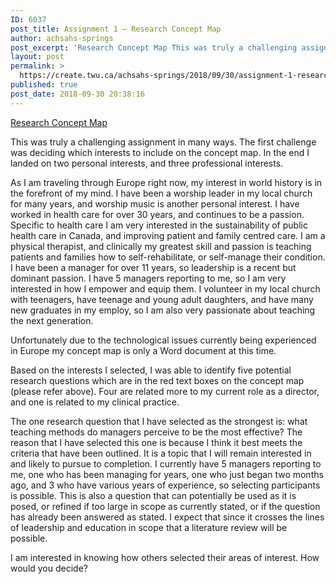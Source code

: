 ```yaml
---
ID: 6037
post_title: Assignment 1 – Research Concept Map
author: achsahs-springs
post_excerpt: 'Research Concept Map This was truly a challenging assignment in many ways. The first challenge was deciding which interests to include on the concept map. In the end I landed on two personal interests, and three professional interests. As I am traveling through Europe right now, my interest in world history is in the forefront [&hellip;]'
layout: post
permalink: >
  https://create.twu.ca/achsahs-springs/2018/09/30/assignment-1-research-concept-map/
published: true
post_date: 2018-09-30 20:38:16
---
```

<p><a href="http://create.twu.ca/achsahs-springs/files/2018/09/Research-Concept-Map.docx">Research Concept Map</a></p>
<p>This was truly a challenging assignment in many ways. The first challenge was deciding which interests to include on the concept map. In the end I landed on two personal interests, and three professional interests.</p>
<p>As I am traveling through Europe right now, my interest in world history is in the forefront of my mind. I have been a worship leader in my local church for many years, and worship music is another personal interest. I have worked in health care for over 30 years, and continues to be a passion. Specific to health care I am very interested in the sustainability of public health care in Canada, and improving patient and family centred care. I am a physical therapist, and clinically my greatest skill and passion is teaching patients and families how to self-rehabilitate, or self-manage their condition. I have been a manager for over 11 years, so leadership is a recent but dominant passion. I have 5 managers reporting to me, so I am very interested in how I empower and equip them. I volunteer in my local church with teenagers, have teenage and young adult daughters, and have many new graduates in my employ, so I am also very passionate about teaching the next generation.</p>
<p>Unfortunately due to the technological issues currently being experienced in Europe my concept map is only a Word document at this time.</p>
<p>Based on the interests I selected, I was able to identify five potential research questions which are in the red text boxes on the concept map (please refer above). Four are related more to my current role as a director, and one is related to my clinical practice.</p>
<p>The one research question that I have selected as the strongest is: what teaching methods do managers perceive to be the most effective? The reason that I have selected this one is because I think it best meets the criteria that have been outlined. It is a topic that I will remain interested in and likely to pursue to completion. I currently have 5 managers reporting to me, one who has been managing for years, one who just began two months ago, and 3 who have various years of experience, so selecting participants is possible. This is also a question that can potentially be used as it is posed, or refined if too large in scope as currently stated, or if the question has already been answered as stated. I expect that since it crosses the lines of leadership and education in scope that a literature review will be possible.</p>
<p>I am interested in knowing how others selected their areas of interest. How would you decide?</p>
